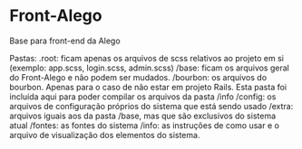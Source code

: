 # Front-Alego
Base para front-end da Alego

Pastas:
.root: ficam apenas os arquivos de scss relativos ao projeto em si (exemplo: app.scss, login.scss, admin.scss)
/base: ficam os arquivos geral do Front-Alego e não podem ser mudados.
/bourbon: os arquivos do bourbon. Apenas para o caso de não estar em projeto Rails. Esta pasta foi incluída aqui para poder
  compilar os arquivos da pasta /info
/config: os arquivos de configuração próprios do sistema que está sendo usado
/extra: arquivos iguais aos da pasta /base, mas que são exclusivos do sistema atual
/fontes: as fontes do sistema
/info: as instruções de como usar e o arquivo de visualização dos elementos do sistema.
